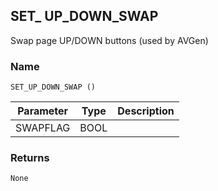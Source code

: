 ## SET\_ UP\_DOWN\_SWAP

Swap page UP/DOWN buttons (used by AVGen)


### Name

`SET_UP_DOWN_SWAP ()`


| Parameter | Type | Description |
| --------- | ---- | ----------- |
| SWAPFLAG  | BOOL |             |


### Returns

`None`